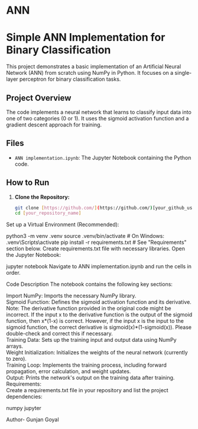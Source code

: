 # ANN

# Simple ANN Implementation for Binary Classification

This project demonstrates a basic implementation of an Artificial Neural Network (ANN) from scratch using NumPy in Python.  It focuses on a single-layer perceptron for binary classification tasks.

## Project Overview

The code implements a neural network that learns to classify input data into one of two categories (0 or 1). It uses the sigmoid activation function and a gradient descent approach for training.

## Files

- `ANN implementation.ipynb`: The Jupyter Notebook containing the Python code.

## How to Run

1. **Clone the Repository:**
   ```bash
   git clone [https://github.com/](https://github.com/)[your_github_username]/[your_repository_name].git  # Replace with your repo URL
   cd [your_repository_name]
Set up a Virtual Environment (Recommended):



python3 -m venv .venv
source .venv/bin/activate  # On Windows: .venv\Scripts\activate
pip install -r requirements.txt # See "Requirements" section below. Create requirements.txt file with necessary libraries.
Open the Jupyter Notebook:



jupyter notebook
Navigate to ANN implementation.ipynb and run the cells in order.

Code Description
The notebook contains the following key sections:

Import NumPy: Imports the necessary NumPy library.<br>
Sigmoid Function: Defines the sigmoid activation function and its derivative. Note: The derivative function provided in the original code might be incorrect. If the input x to the derivative function is the output of the sigmoid function, then x*(1-x) is correct. However, if the input x is the input to the sigmoid function, the correct derivative is sigmoid(x)*(1-sigmoid(x)). Please double-check and correct this if necessary.<br>
Training Data: Sets up the training input and output data using NumPy arrays.<br>
Weight Initialization: Initializes the weights of the neural network (currently to zero).<br>
Training Loop: Implements the training process, including forward propagation, error calculation, and weight updates.<br>
Output: Prints the network's output on the training data after training.<br>
Requirements:<br>
Create a requirements.txt file in your repository and list the project dependencies:<br>

numpy
jupyter


Author- Gunjan Goyal
